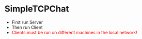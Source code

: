 # SimpleTCPChat

- First run Server
- Then run Client
- <font color="red">Clients must be run on different machines in the local network!</font>
